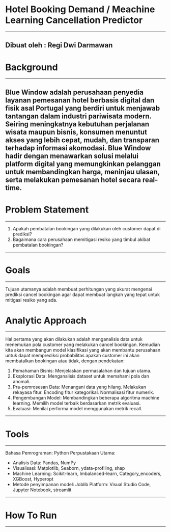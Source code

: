 # Hotel Booking Demand / Meachine Learning Cancellation Predictor
---
Dibuat oleh : Regi Dwi Darmawan
---
# Background
---
**Blue Window** adalah perusahaan penyedia layanan pemesanan hotel berbasis digital dan fisik asal Portugal yang berdiri untuk menjawab tantangan dalam industri pariwisata modern. Seiring meningkatnya kebutuhan perjalanan wisata maupun bisnis, konsumen menuntut akses yang lebih cepat, mudah, dan transparan terhadap informasi akomodasi. Blue Window hadir dengan menawarkan solusi melalui platform digital yang memungkinkan pelanggan untuk membandingkan harga, meninjau ulasan, serta melakukan pemesanan hotel secara real-time.
---
# Problem Statement
---
1. Apakah pembatalan bookingan yang dilakukan oleh customer dapat di prediksi?
2. Bagaimana cara perusahaan memitigasi resiko yang timbul akibat pembatalan bookingan?
---
# Goals
---
Tujuan utamanya adalah membuat perhitungan yang akurat mengenai prediksi cancel bookingan agar dapat membuat langkah yang tepat untuk mitigasi resiko yang ada.

# Analytic Approach
---
Hal pertama yang akan  dilakukan adalah menganalisis data untuk menemukan pola customer yang melakukan cancel bookingan.
Kemudian kita akan membangun model klasifikasi yang akan membantu perusahaan untuk dapat memprediksi probabilitas apakah customer ini akan membatalkan bookingan atau tidak, dengan pendekatan:
1. Pemahaman Bisnis:
Menjelaskan permasalahan dan tujuan utama.
2. Eksplorasi Data:
Menganalisis dataset untuk memahami pola dan anomali.
3. Pra-pemrosesan Data:
Menangani data yang hilang.
Melakukan rekayasa fitur.
Encoding fitur kategorikal.
Normalisasi fitur numerik.
4. Pengembangan Model:
Membandingkan beberapa algoritma machine learning.
Memilih model terbaik berdasarkan metrik evaluasi.
5. Evaluasi:
Menilai performa model menggunakan metrik recall.
---
# Tools
---
Bahasa Pemrograman: Python
Perpustakaan Utama:
  - Analisis Data: Pandas, NumPy
  - Visualisasi: Matplotlib, Seaborn, ydata-profiling, shap
  - Machine Learning: Scikit-learn, Imbalanced-learn, Category_encoders, XGBoost, Hyperopt
  - Metode penyimpanan model: Joblib
Platform: Visual Studio Code, Jupyter Notebook, streamlit
---
# How To Run
---
